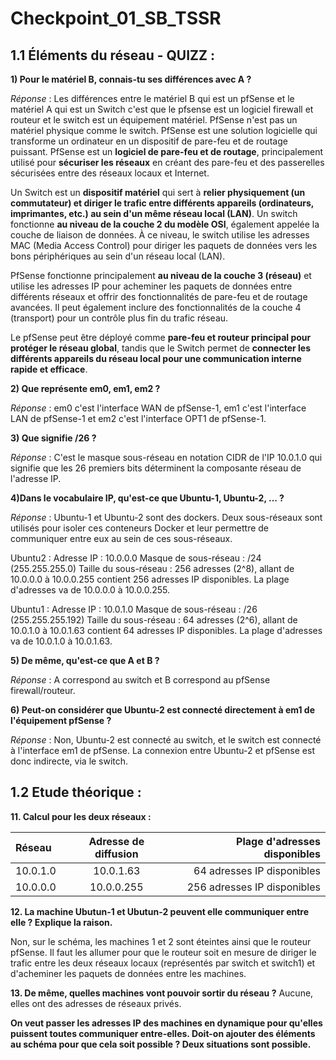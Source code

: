 # Checkpoint_01_SB_TSSR

## **1.1 Éléments du réseau - QUIZZ** :

**1) Pour le matériel B, connais-tu ses différences avec A ?**  

_Réponse_ : Les différences entre le matériel B qui est un pfSense et le matériel A qui est un Switch c'est que le pfsense est un logiciel firewall et routeur et le switch est un équipement matériel. PfSense n'est pas un matériel physique comme le switch. PfSense est une solution logicielle qui transforme un ordinateur en un dispositif de pare-feu et de routage puissant. PfSense est un **logiciel de pare-feu et de routage**, principalement utilisé pour **sécuriser les réseaux** en créant des pare-feu et des passerelles sécurisées entre des réseaux locaux et Internet.

Un Switch est un **dispositif matériel** qui sert à **relier physiquement (un commutateur) et diriger le trafic entre différents appareils (ordinateurs, imprimantes, etc.) au sein d'un même réseau local (LAN)**. Un switch fonctionne **au niveau de la couche 2 du modèle OSI**, également appelée la couche de liaison de données. À ce niveau, le switch utilise les adresses MAC (Media Access Control) pour diriger les paquets de données vers les bons périphériques au sein d'un réseau local (LAN).

PfSense fonctionne principalement **au niveau de la couche 3 (réseau)** et utilise les adresses IP pour acheminer les paquets de données entre différents réseaux et offrir des fonctionnalités de pare-feu et de routage avancées. Il peut également inclure des fonctionnalités de la couche 4 (transport) pour un contrôle plus fin du trafic réseau.

Le pfSense peut être déployé comme **pare-feu et routeur principal pour protéger le réseau global**, tandis que le Switch permet de **connecter les différents appareils du réseau local pour une communication interne rapide et efficace**.

**2) Que représente em0, em1, em2 ?**

_Réponse_ : em0 c'est l'interface WAN de pfSense-1, em1 c'est l'interface LAN de pfSense-1 et em2 c'est l'interface OPT1 de pfSense-1.

**3) Que signifie /26 ?**

_Réponse_ : C'est le masque sous-réseau en notation CIDR de l'IP 10.0.1.0 qui signifie que les 26 premiers bits déterminent la composante réseau de l'adresse IP.

**4)Dans le vocabulaire IP, qu'est-ce que Ubuntu-1, Ubuntu-2, ... ?**

_Réponse_ : Ubuntu-1 et Ubuntu-2 sont des dockers. Deux sous-réseaux sont utilisés pour isoler ces conteneurs Docker et leur permettre de communiquer entre eux au sein de ces sous-réseaux.

Ubuntu2 :
Adresse IP : 10.0.0.0
Masque de sous-réseau : /24 (255.255.255.0)
Taille du sous-réseau : 256 adresses (2^8), allant de 10.0.0.0 à 10.0.0.255
contient 256 adresses IP disponibles. La plage d'adresses va de 10.0.0.0 à 10.0.0.255.

Ubuntu1 :
Adresse IP : 10.0.1.0
Masque de sous-réseau : /26 (255.255.255.192)
Taille du sous-réseau : 64 adresses (2^6), allant de 10.0.1.0 à 10.0.1.63
contient 64 adresses IP disponibles. La plage d'adresses va de 10.0.1.0 à 10.0.1.63.

**5) De même, qu'est-ce que A et B ?**

_Réponse_ : A correspond au switch et B correspond au pfSense firewall/routeur.

**6) Peut-on considérer que Ubuntu-2 est connecté directement à em1 de l'équipement pfSense ?**

_Réponse_ : Non, Ubuntu-2 est connecté au switch, et le switch est connecté à l'interface em1 de pfSense. La connexion entre Ubuntu-2 et pfSense est donc indirecte, via le switch.

## **1.2 Etude théorique** :

**11. Calcul pour les deux réseaux :**

| Réseau  | Adresse de diffusion          | Plage d'adresses disponibles |
| :--------------- |:---------------:| -----:|         
|10.0.1.0|10.0.1.63|64 adresses IP disponibles|   
|10.0.0.0|10.0.0.255|256 adresses IP disponibles|   

**12. La machine Ubutun-1 et Ubutun-2 peuvent elle communiquer entre elle ? Explique la raison.**

Non, sur le schéma, les machines 1 et 2 sont éteintes ainsi que le routeur pfSense. Il faut les allumer pour que le routeur soit en mesure de diriger le trafic entre les deux réseaux locaux (représentés par switch et switch1) et d'acheminer les paquets de données entre les machines.

**13. De même, quelles machines vont pouvoir sortir du réseau ?**
Aucune, elles ont des adresses de réseaux privés.

**On veut passer les adresses IP des machines en dynamique pour qu'elles puissent toutes communiquer entre-elles. Doit-on ajouter des éléments au schéma pour que cela soit possible ? Deux situations sont possible.**
